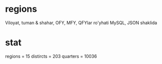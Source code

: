 # regions
Viloyat, tuman &amp; shahar, OFY, MFY, QFYlar ro'yhati MySQL, JSON shaklida

# stat
regions = 15
distircts = 203
quarters = 10036

